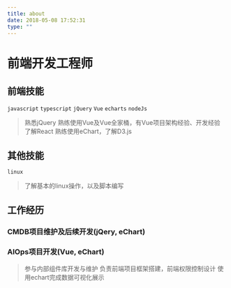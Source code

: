 ```yaml
---
title: about
date: 2018-05-08 17:52:31
type: ""
---
```


# 前端开发工程师

## 前端技能

 `javascript` `typescript` `jQuery` `Vue` `echarts` `nodeJs`

> 熟悉jQuery
> 熟练使用Vue及Vue全家桶，有Vue项目架构经验、开发经验
> 了解React
> 熟练使用eChart，了解D3.js

## 其他技能

`linux`

> 了解基本的linux操作，以及脚本编写

## 工作经历

### CMDB项目维护及后续开发(jQery, eChart)

### AIOps项目开发(Vue, eChart)
> 参与内部组件库开发与维护
> 负责前端项目框架搭建，前端权限控制设计
> 使用echart完成数据可视化展示